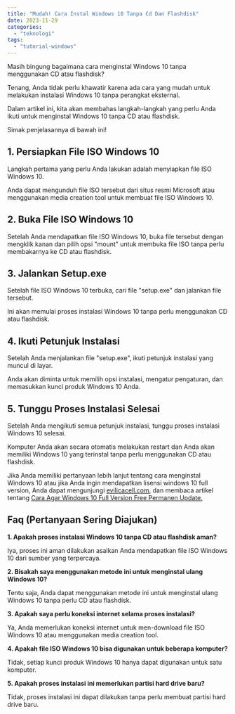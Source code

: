 ```yaml
---
title: "Mudah! Cara Instal Windows 10 Tanpa Cd Dan Flashdisk"
date: 2023-11-29
categories: 
  - "teknologi"
tags: 
  - "tutorial-windows"
---
```


Masih bingung bagaimana cara menginstal Windows 10 tanpa menggunakan CD atau flashdisk?

Tenang, Anda tidak perlu khawatir karena ada cara yang mudah untuk melakukan instalasi Windows 10 tanpa perangkat eksternal.

Dalam artikel ini, kita akan membahas langkah-langkah yang perlu Anda ikuti untuk menginstal Windows 10 tanpa CD atau flashdisk.

Simak penjelasannya di bawah ini!

## 1\. Persiapkan File ISO Windows 10

Langkah pertama yang perlu Anda lakukan adalah menyiapkan file ISO Windows 10.

Anda dapat mengunduh file ISO tersebut dari situs resmi Microsoft atau menggunakan media creation tool untuk membuat file ISO Windows 10.

## 2\. Buka File ISO Windows 10

Setelah Anda mendapatkan file ISO Windows 10, buka file tersebut dengan mengklik kanan dan pilih opsi "mount" untuk membuka file ISO tanpa perlu membakarnya ke CD atau flashdisk.

## 3\. Jalankan Setup.exe

Setelah file ISO Windows 10 terbuka, cari file "setup.exe" dan jalankan file tersebut.

Ini akan memulai proses instalasi Windows 10 tanpa perlu menggunakan CD atau flashdisk.

## 4\. Ikuti Petunjuk Instalasi

Setelah Anda menjalankan file "setup.exe", ikuti petunjuk instalasi yang muncul di layar.

Anda akan diminta untuk memilih opsi instalasi, mengatur pengaturan, dan memasukkan kunci produk Windows 10 Anda.

## 5\. Tunggu Proses Instalasi Selesai

Setelah Anda mengikuti semua petunjuk instalasi, tunggu proses instalasi Windows 10 selesai.

Komputer Anda akan secara otomatis melakukan restart dan Anda akan memiliki Windows 10 yang terinstal tanpa perlu menggunakan CD atau flashdisk.

Jika Anda memiliki pertanyaan lebih lanjut tentang cara menginstal Windows 10 atau jika Anda ingin mendapatkan lisensi windows 10 full version, Anda dapat mengunjungi [evilicacell.com](https://www.evilicacell.com/), dan membaca artikel tentang [Cara Agar Windows 10 Full Version Free Permanen Update.](https://www.evilicacell.com/2021/09/cara-agar-windows-10-full-version-free.html)

## Faq (Pertanyaan Sering Diajukan)

**1\. Apakah proses instalasi Windows 10 tanpa CD atau flashdisk aman?**

Iya, proses ini aman dilakukan asalkan Anda mendapatkan file ISO Windows 10 dari sumber yang terpercaya.

**2\. Bisakah saya menggunakan metode ini untuk menginstal ulang Windows 10?**

Tentu saja, Anda dapat menggunakan metode ini untuk menginstal ulang Windows 10 tanpa perlu CD atau flashdisk.

**3\. Apakah saya perlu koneksi internet selama proses instalasi?**

Ya, Anda memerlukan koneksi internet untuk men-download file ISO Windows 10 atau menggunakan media creation tool.

**4\. Apakah file ISO Windows 10 bisa digunakan untuk beberapa komputer?**

Tidak, setiap kunci produk Windows 10 hanya dapat digunakan untuk satu komputer.

**5\. Apakah proses instalasi ini memerlukan partisi hard drive baru?**

Tidak, proses instalasi ini dapat dilakukan tanpa perlu membuat partisi hard drive baru.
